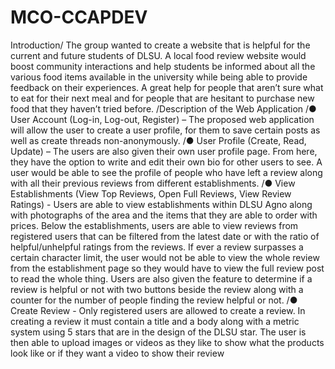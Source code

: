 # MCO-CCAPDEV
Introduction/
The group wanted to create a website that is helpful for the current and future students of DLSU. A local food review website would boost community interactions and help students be informed about all the various food items available in the university while being able to provide feedback on their experiences. A great help for people that aren’t sure what to eat for their next meal and for people that are hesitant to purchase new food that they haven’t tried before.
/Description of the Web Application
/● User Account (Log-in, Log-out, Register) – The proposed web application will
allow the user to create a user profile, for them to save certain posts as well as
create threads non-anonymously.
/● User Profile (Create, Read, Update) – The users are also given their own user
profile page. From here, they have the option to write and edit their own bio for
other users to see. A user would be able to see the profile of people who have
left a review along with all their previous reviews from different establishments.
/● View Establishments (View Top Reviews, Open Full Reviews, View Review
Ratings) - Users are able to view establishments within DLSU Agno along with
photographs of the area and the items that they are able to order with prices.
Below the establishments, users are able to view reviews from registered users
that can be filtered from the latest date or with the ratio of helpful/unhelpful
ratings from the reviews. If ever a review surpasses a certain character limit, the
user would not be able to view the whole review from the establishment page so
they would have to view the full review post to read the whole thing. Users are
also given the feature to determine if a review is helpful or not with two buttons
beside the review along with a counter for the number of people finding the
review helpful or not.
/● Create Review - Only registered users are allowed to create a review. In creating
a review it must contain a title and a body along with a metric system using 5
stars that are in the design of the DLSU star. The user is then able to upload
images or videos as they like to show what the products look like or if they want
a video to show their review
